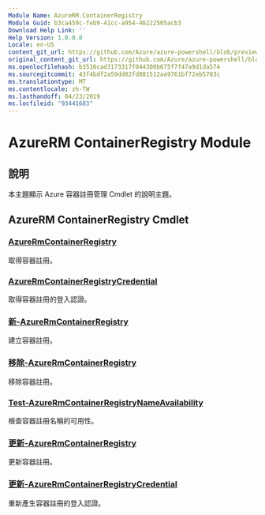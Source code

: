 ```yaml
---
Module Name: AzureRM.ContainerRegistry
Module Guid: b3ca459c-feb9-41cc-a954-46222505acb3
Download Help Link: ''
Help Version: 1.0.0.0
Locale: en-US
content_git_url: https://github.com/Azure/azure-powershell/blob/preview/src/ResourceManager/ContainerRegistry/Commands.ContainerRegistry/help/AzureRM.ContainerRegistry.md
original_content_git_url: https://github.com/Azure/azure-powershell/blob/preview/src/ResourceManager/ContainerRegistry/Commands.ContainerRegistry/help/AzureRM.ContainerRegistry.md
ms.openlocfilehash: b3516cad3173317f044300b675f7f47a9d1da574
ms.sourcegitcommit: 43f4bdf2a59dd82fd881512aa9761bf72eb5703c
ms.translationtype: MT
ms.contentlocale: zh-TW
ms.lasthandoff: 04/23/2019
ms.locfileid: "93441683"
---
```

# AzureRM ContainerRegistry Module
## 說明
本主題顯示 Azure 容器註冊管理 Cmdlet 的說明主題。

## AzureRM ContainerRegistry Cmdlet
### [AzureRmContainerRegistry](Get-AzureRmContainerRegistry.md)
取得容器註冊。

### [AzureRmContainerRegistryCredential](Get-AzureRmContainerRegistryCredential.md)
取得容器註冊的登入認證。

### [新-AzureRmContainerRegistry](New-AzureRmContainerRegistry.md)
建立容器註冊。

### [移除-AzureRmContainerRegistry](Remove-AzureRmContainerRegistry.md)
移除容器註冊。

### [Test-AzureRmContainerRegistryNameAvailability](Test-AzureRmContainerRegistryNameAvailability.md)
檢查容器註冊名稱的可用性。

### [更新-AzureRmContainerRegistry](Update-AzureRmContainerRegistry.md)
更新容器註冊。

### [更新-AzureRmContainerRegistryCredential](Update-AzureRmContainerRegistryCredential.md)
重新產生容器註冊的登入認證。

